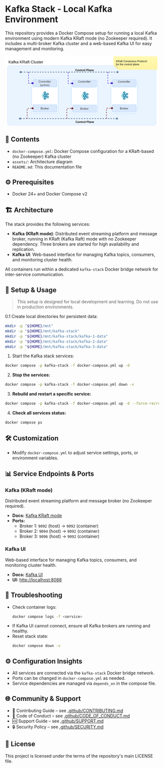 # Kafka Stack - Local Kafka Environment


This repository provides a Docker Compose setup for running a local Kafka environment using modern Kafka KRaft mode (no Zookeeper required). It includes a multi-broker Kafka cluster and a web-based Kafka UI for easy management and monitoring.

![Kafka Stack](./assets/kafka-stack.drawio.svg)

## 📁 Contents

- `docker-compose.yml`: Docker Compose configuration for a KRaft-based (no Zookeeper) Kafka cluster
- `assets/`: Architecture diagram
- `README.md`: This documentation file

## ⚙️ Prerequisites

- Docker 24+ and Docker Compose v2

## 🏗️ Architecture

The stack provides the following services:

- **Kafka (KRaft mode)**: Distributed event streaming platform and message broker, running in KRaft (Kafka Raft) mode with no Zookeeper dependency. Three brokers are started for high availability and replication.
- **Kafka UI**: Web-based interface for managing Kafka topics, consumers, and monitoring cluster health.

All containers run within a dedicated `kafka-stack` Docker bridge network for inter-service communication.

## 🚀 Setup & Usage

> This setup is designed for local development and learning. Do not use in production environments.


0.1 Create local directories for persistent data:
  ```bash
  mkdir -p "${HOME}/mnt"
  mkdir -p "${HOME}/mnt/kafka-stack"
  mkdir -p "${HOME}/mnt/kafka-stack/kafka-1-data"
  mkdir -p "${HOME}/mnt/kafka-stack/kafka-2-data"
  mkdir -p "${HOME}/mnt/kafka-stack/kafka-3-data"
  ```

1. Start the Kafka stack services:
  ```bash
  docker compose -p kafka-stack -f docker-compose.yml up -d
  ```

2. **Stop the services:**
  ```bash
  docker compose -p kafka-stack -f docker-compose.yml down -v
  ```

3. **Rebuild and restart a specific service:**
  ```bash
  docker compose -p kafka-stack -f docker-compose.yml up -d --force-recreate --no-deps --build <service_name>
  ```

4. **Check all services status:**
  ```bash
  docker compose ps
  ```

## 🛠️ Customization

- Modify `docker-compose.yml` to adjust service settings, ports, or environment variables.

## 📊 Service Endpoints & Ports


### Kafka (KRaft mode)
Distributed event streaming platform and message broker (no Zookeeper required).

- **Docs:** [Kafka KRaft mode](https://kafka.apache.org/documentation/#kraft)
- **Ports:**
  - Broker 1: `9092` (host) → `9092` (container)
  - Broker 2: `9094` (host) → `9092` (container)
  - Broker 3: `9096` (host) → `9092` (container)

### Kafka UI
Web-based interface for managing Kafka topics, consumers, and monitoring cluster health.

- **Docs:** [Kafka UI](https://github.com/provectus/kafka-ui)
- **UI:** [http://localhost:8088](http://localhost:8088)

## 🐞 Troubleshooting

- Check container logs:
  ```bash
  docker compose logs -f <service>
  ```
- If Kafka UI cannot connect, ensure all Kafka brokers are running and healthy.
- Reset stack state:
  ```bash
  docker compose down -v
  ```

## ⚙️ Configuration Insights

- All services are connected via the `kafka-stack` Docker bridge network.
- Ports can be changed in `docker-compose.yml` as needed.
- Service dependencies are managed via `depends_on` in the compose file.

## 🌐 Community & Support

- 🤝 Contributing Guide – see [.github/CONTRIBUTING.md](.github/CONTRIBUTING.md)
- 🤗 Code of Conduct – see [.github/CODE_OF_CONDUCT.md](.github/CODE_OF_CONDUCT.md)
- 🆘 Support Guide – see [.github/SUPPORT.md](.github/SUPPORT.md)
- 🔒 Security Policy – see [.github/SECURITY.md](.github/SECURITY.md)

## 📄 License

This project is licensed under the terms of the repository's main LICENSE file.

